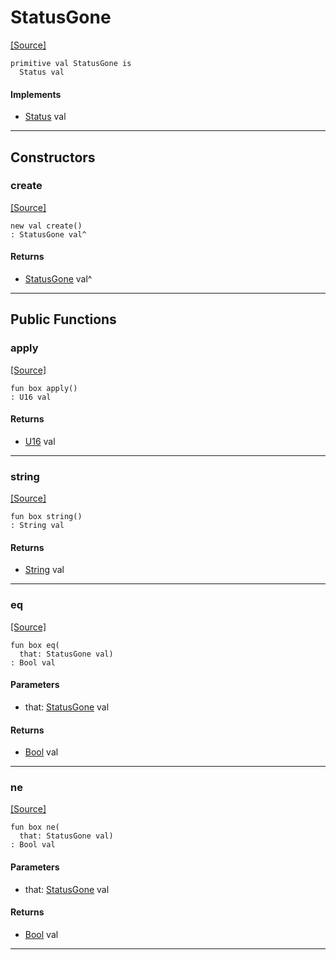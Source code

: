 # StatusGone
<span class="source-link">[[Source]](src/http/status.md#L86)</span>
```pony
primitive val StatusGone is
  Status val
```

#### Implements

* [Status](http-Status.md) val

---

## Constructors

### create
<span class="source-link">[[Source]](src/http/status.md#L86)</span>


```pony
new val create()
: StatusGone val^
```

#### Returns

* [StatusGone](http-StatusGone.md) val^

---

## Public Functions

### apply
<span class="source-link">[[Source]](src/http/status.md#L87)</span>


```pony
fun box apply()
: U16 val
```

#### Returns

* [U16](builtin-U16.md) val

---

### string
<span class="source-link">[[Source]](src/http/status.md#L88)</span>


```pony
fun box string()
: String val
```

#### Returns

* [String](builtin-String.md) val

---

### eq
<span class="source-link">[[Source]](src/http/status.md#L87)</span>


```pony
fun box eq(
  that: StatusGone val)
: Bool val
```
#### Parameters

*   that: [StatusGone](http-StatusGone.md) val

#### Returns

* [Bool](builtin-Bool.md) val

---

### ne
<span class="source-link">[[Source]](src/http/status.md#L87)</span>


```pony
fun box ne(
  that: StatusGone val)
: Bool val
```
#### Parameters

*   that: [StatusGone](http-StatusGone.md) val

#### Returns

* [Bool](builtin-Bool.md) val

---


